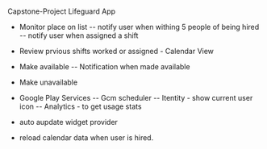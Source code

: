#
Capstone-Project
Lifeguard App

- Monitor place on list
-- notify user when withing 5 people of being hired
-- notify user when assigned a shift
+ Review prvious shifts worked or assigned - Calendar View
- Make available
-- Notification when made available
- Make unavailable

- Google Play Services
-- Gcm scheduler
-- Itentity - show current user icon
-- Analytics - to get usage stats

- auto aupdate widget provider

- reload calendar data when user is hired.


